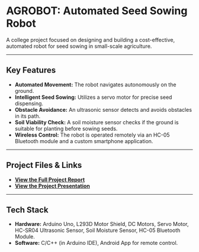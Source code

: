 # AGROBOT: Automated Seed Sowing Robot

A college project focused on designing and building a cost-effective, automated robot for seed sowing in small-scale agriculture.

---

## Key Features

* **Automated Movement:** The robot navigates autonomously on the ground.
* **Intelligent Seed Sowing:** Utilizes a servo motor for precise seed dispensing.
* **Obstacle Avoidance:** An ultrasonic sensor detects and avoids obstacles in its path.
* **Soil Viability Check:** A soil moisture sensor checks if the ground is suitable for planting before sowing seeds.
* **Wireless Control:** The robot is operated remotely via an HC-05 Bluetooth module and a custom smartphone application.

---

## Project Files & Links

* **[View the Full Project Report](AGROBOT-Report.pdf)**
* **[View the Project Presentation](AGROBOT-PPT.pdf)**

---

## Tech Stack

* **Hardware:** Arduino Uno, L293D Motor Shield, DC Motors, Servo Motor, HC-SR04 Ultrasonic Sensor, Soil Moisture Sensor, HC-05 Bluetooth Module.
* **Software:** C/C++ (in Arduino IDE), Android App for remote control.
